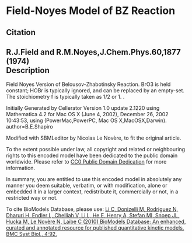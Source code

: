 

# Field-Noyes Model of BZ Reaction

Citation  
---  
R.J.Field and R.M.Noyes,J.Chem.Phys.60,1877 (1974)  
Description  
---  
Field Noyes Version of Belousov-Zhabotinsky Reaction. BrO3 is held constant;
HOBr is typically ignored, and can be replaced by an empty-set. The
stoichiometry f is typically taken as 1/2 or 1. .  
  
Initially Generated by Cellerator Version 1.0 update 2.1220 using Mathematica
4.2 for Mac OS X (June 4, 2002), December 26, 2002 10:43:53, using
(PowerMac,PowerPC, Mac OS X,MacOSX,Darwin). author=B.E.Shapiro

Modified with SBMLeditor by Nicolas Le Novère, to fit the original article.

  

To the extent possible under law, all copyright and related or neighbouring
rights to this encoded model have been dedicated to the public domain
worldwide. Please refer to [CC0 Public Domain
Dedication](http://creativecommons.org/publicdomain/zero/1.0/) for more
information.

In summary, you are entitled to use this encoded model in absolutely any
manner you deem suitable, verbatim, or with modification, alone or embedded it
in a larger context, redistribute it, commercially or not, in a restricted way
or not.

  

To cite BioModels Database, please use: [Li C, Donizelli M, Rodriguez N,
Dharuri H, Endler L, Chelliah V, Li L, He E, Henry A, Stefan MI, Snoep JL,
Hucka M, Le Novère N, Laibe C (2010) BioModels Database: An enhanced, curated
and annotated resource for published quantitative kinetic models. BMC Syst
Biol., 4:92.](http://www.ncbi.nlm.nih.gov/pubmed/20587024)

